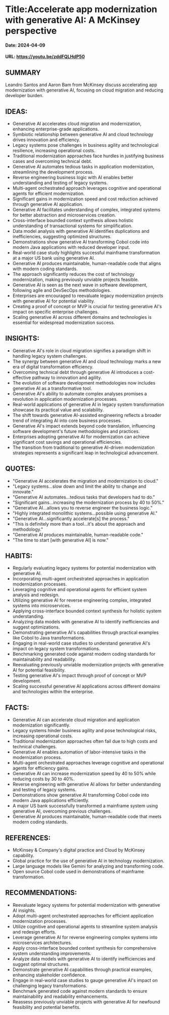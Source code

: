 # Title:Accelerate app modernization with generative AI: A McKinsey perspective
#### Date: 2024-04-09
#### URL: https://youtu.be/zddFQLHdP50



## SUMMARY

Leandro Santos and Aaron Bam from McKinsey discuss accelerating app modernization with generative AI, focusing on cloud migration and reducing developer burden.

## IDEAS:

- Generative AI accelerates cloud migration and modernization, enhancing enterprise-grade applications.
- Symbiotic relationship between generative AI and cloud technology drives innovation and efficiency.
- Legacy systems pose challenges in business agility and technological resilience, increasing operational costs.
- Traditional modernization approaches face hurdles in justifying business cases and overcoming technical debt.
- Generative AI automates tedious tasks in application modernization, streamlining the development process.
- Reverse engineering business logic with AI enables better understanding and testing of legacy systems.
- Multi-agent orchestrated approach leverages cognitive and operational agents for efficient modernization.
- Significant gains in modernization speed and cost reduction achieved through generative AI application.
- Generative AI facilitates understanding of complex, integrated systems for better abstraction and microservices creation.
- Cross-interface bounded context synthesis allows holistic understanding of transactional systems for simplification.
- Data model analysis with generative AI identifies duplications and inefficiencies, suggesting optimized structures.
- Demonstrations show generative AI transforming Cobol code into modern Java applications with reduced developer input.
- Real-world case study highlights successful mainframe transformation at a major US bank using generative AI.
- Generative AI produces maintainable, human-readable code that aligns with modern coding standards.
- The approach significantly reduces the cost of technology modernization, making previously unviable projects feasible.
- Generative AI is seen as the next wave in software development, following agile and DevSecOps methodologies.
- Enterprises are encouraged to reevaluate legacy modernization projects with generative AI for potential viability.
- Creating a proof of concept or MVP is crucial for testing generative AI's impact on specific enterprise challenges.
- Scaling generative AI across different domains and technologies is essential for widespread modernization success.

## INSIGHTS:

- Generative AI's role in cloud migration signifies a paradigm shift in handling legacy system challenges.
- The synergy between generative AI and cloud technology marks a new era of digital transformation efficiency.
- Overcoming technical debt through generative AI introduces a cost-effective pathway to innovation and agility.
- The evolution of software development methodologies now includes generative AI as a transformative tool.
- Generative AI's ability to automate complex analyses promises a revolution in application modernization processes.
- Real-world applications of generative AI in legacy system transformation showcase its practical value and scalability.
- The shift towards generative AI-assisted engineering reflects a broader trend of integrating AI into core business processes.
- Generative AI's impact extends beyond code translation, influencing software development's future methodologies and practices.
- Enterprises adopting generative AI for modernization can achieve significant cost savings and operational efficiencies.
- The transition from traditional to generative AI-driven modernization strategies represents a significant leap in technological advancement.

## QUOTES:

- "Generative AI accelerates the migration and modernization to cloud."
- "Legacy systems...slow down and limit the ability to change and innovate."
- "Generative AI automates...tedious tasks that developers had to do."
- "Significant gains...increasing the modernization process by 40 to 50%."
- "Generative AI...allows you to reverse engineer the business logic."
- "Highly integrated monolithic systems...possible using generative AI."
- "Generative AI...significantly accelerate[s] the process."
- "This is definitely more than a tool...it's about the approach and methodology."
- "Generative AI produces maintainable, human-readable code."
- "The time to start [with generative AI] is now."

## HABITS:

- Regularly evaluating legacy systems for potential modernization with generative AI.
- Incorporating multi-agent orchestrated approaches in application modernization processes.
- Leveraging cognitive and operational agents for efficient system analysis and redesign.
- Utilizing generative AI for reverse engineering complex, integrated systems into microservices.
- Applying cross-interface bounded context synthesis for holistic system understanding.
- Analyzing data models with generative AI to identify inefficiencies and suggest optimizations.
- Demonstrating generative AI's capabilities through practical examples like Cobol to Java transformations.
- Engaging in real-world case studies to understand generative AI's impact on legacy system transformations.
- Benchmarking generated code against modern coding standards for maintainability and readability.
- Reevaluating previously unviable modernization projects with generative AI for potential feasibility.
- Testing generative AI's impact through proof of concept or MVP development.
- Scaling successful generative AI applications across different domains and technologies within the enterprise.

## FACTS:

- Generative AI can accelerate cloud migration and application modernization significantly.
- Legacy systems hinder business agility and pose technological risks, increasing operational costs.
- Traditional modernization approaches often fail due to high costs and technical challenges.
- Generative AI enables automation of labor-intensive tasks in the modernization process.
- Multi-agent orchestrated approaches leverage cognitive and operational agents for efficiency gains.
- Generative AI can increase modernization speed by 40 to 50% while reducing costs by 30 to 40%.
- Reverse engineering with generative AI allows for better understanding and testing of legacy systems.
- Demonstrations show generative AI transforming Cobol code into modern Java applications efficiently.
- A major US bank successfully transformed a mainframe system using generative AI, overcoming previous challenges.
- Generative AI produces maintainable, human-readable code that meets modern coding standards.

## REFERENCES:

- McKinsey & Company's digital practice and Cloud by McKinsey capability.
- Global practice for the use of generative AI in technology modernization.
- Large language models like Gemini for analyzing and transforming code.
- Open source Cobol code used in demonstrations of mainframe transformation.

## RECOMMENDATIONS:

- Reevaluate legacy systems for potential modernization with generative AI insights.
- Adopt multi-agent orchestrated approaches for efficient application modernization processes.
- Utilize cognitive and operational agents to streamline system analysis and redesign efforts.
- Leverage generative AI for reverse engineering complex systems into microservices architectures.
- Apply cross-interface bounded context synthesis for comprehensive system understanding improvements.
- Analyze data models with generative AI to identify inefficiencies and suggest optimal structures.
- Demonstrate generative AI capabilities through practical examples, enhancing stakeholder confidence.
- Engage in real-world case studies to gauge generative AI's impact on challenging legacy transformations.
- Benchmark generated code against modern standards to ensure maintainability and readability enhancements.
- Reassess previously unviable projects with generative AI for newfound feasibility and potential benefits.